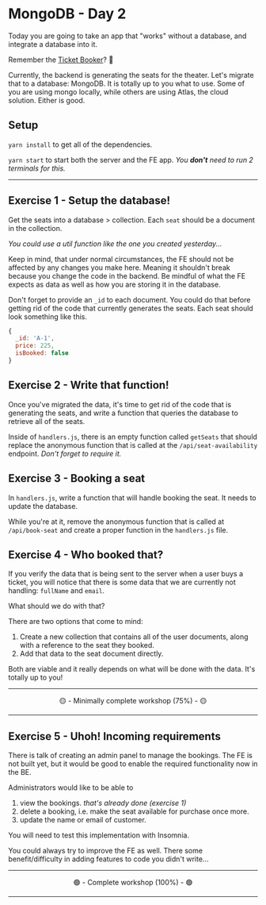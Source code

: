 # MongoDB - Day 2

Today you are going to take an app that "works" without a database, and integrate a database into it.

Remember the [Ticket Booker](https://github.com/cb-i-3/m4-6-react--reducers)? 😬

Currently, the backend is generating the seats for the theater. Let's migrate that to a database: MongoDB. It is totally up to you what to use. Some of you are using mongo locally, while others are using Atlas, the cloud solution. Either is good.

## Setup

`yarn install` to get all of the dependencies.

`yarn start` to start both the server and the FE app. _You **don't** need to run 2 terminals for this._

---

## Exercise 1 - Setup the database!

Get the seats into a database > collection. Each `seat` should be a document in the collection.

_You could use a util function like the one you created yesterday..._

Keep in mind, that under normal circumstances, the FE should not be affected by any changes you make here. Meaning it shouldn't break because you change the code in the backend. Be mindful of what the FE expects as data as well as how you are storing it in the database.

Don't forget to provide an `_id` to each document. You could do that before getting rid of the code that currently generates the seats. Each seat should look something like this.

```js
{
  _id: 'A-1',
  price: 225,
  isBooked: false
}

```

## Exercise 2 - Write that function!

Once you've migrated the data, it's time to get rid of the code that is generating the seats, and write a function that queries the database to retrieve all of the seats.

Inside of `handlers.js`, there is an empty function called `getSeats` that should replace the anonymous function that is called at the `/api/seat-availability` endpoint. _Don't forget to require it._

## Exercise 3 - Booking a seat

In `handlers.js`, write a function that will handle booking the seat. It needs to update the database.

While you're at it, remove the anonymous function that is called at `/api/book-seat` and create a proper function in the `handlers.js` file.

## Exercise 4 - Who booked that?

If you verify the data that is being sent to the server when a user buys a ticket, you will notice that there is some data that we are currently not handling: `fullName` and `email`.

What should we do with that?

There are two options that come to mind:

1. Create a new collection that contains all of the user documents, along with a reference to the seat they booked.
2. Add that data to the seat document directly.

Both are viable and it really depends on what will be done with the data. It's totally up to you!

---

<center>🟡 - Minimally complete workshop (75%) - 🟡</center>

---

## Exercise 5 - Uhoh! Incoming requirements

There is talk of creating an admin panel to manage the bookings. The FE is not built yet, but it would be good to enable the required functionality now in the BE.

Administrators would like to be able to

1. view the bookings. _that's already done (exercise 1)_
2. delete a booking, i.e. make the seat available for purchase once more.
3. update the name or email of customer.

You will need to test this implementation with Insomnia.

You could always try to improve the FE as well. There some benefit/difficulty in adding features to code you didn't write...

---

<center>🟢 - Complete workshop (100%) - 🟢</center>

---

```

```
